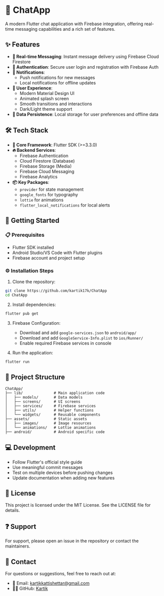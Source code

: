 # 💬 ChatApp

A modern Flutter chat application with Firebase integration, offering real-time messaging capabilities and a rich set of features.

## ✨ Features

- **💬 Real-time Messaging**: Instant message delivery using Firebase Cloud Firestore
- **🔐 Authentication**: Secure user login and registration with Firebase Auth
- **🔔 Notifications**:
  - Push notifications for new messages
  - Local notifications for offline updates
- **🎨 User Experience**:
  - Modern Material Design UI
  - Animated splash screen
  - Smooth transitions and interactions
  - Dark/Light theme support
- **💾 Data Persistence**: Local storage for user preferences and offline data

## 🛠️ Tech Stack

- **📱 Core Framework**: Flutter SDK (>=3.3.0)
- **🔥 Backend Services**:
  - Firebase Authentication
  - Cloud Firestore (Database)
  - Firebase Storage (Media)
  - Firebase Cloud Messaging
  - Firebase Analytics
- **📦 Key Packages**:
  - `provider` for state management
  - `google_fonts` for typography
  - `lottie` for animations
  - `flutter_local_notifications` for local alerts

## 🚀 Getting Started

### 📋 Prerequisites

- Flutter SDK installed
- Android Studio/VS Code with Flutter plugins
- Firebase account and project setup

### ⚙️ Installation Steps

1. Clone the repository:
```bash
git clone https://github.com/kartik17k/ChatApp
cd ChatApp
```

2. Install dependencies:
```bash
flutter pub get
```

3. Firebase Configuration:
   - Download and add `google-services.json` to `android/app/`
   - Download and add `GoogleService-Info.plist` to `ios/Runner/`
   - Enable required Firebase services in console

4. Run the application:
```bash
flutter run
```

## 📁 Project Structure

```
ChatApp/
├── lib/              # Main application code
│   ├── models/       # Data models
│   ├── screens/      # UI screens
│   ├── services/     # Firebase services
│   ├── utils/        # Helper functions
│   └── widgets/      # Reusable components
├── assets/           # Static assets
│   ├── images/       # Image resources
│   └── animations/   # Lottie animations
├── android/          # Android specific code
```

## 💻 Development

- Follow Flutter's official style guide
- Use meaningful commit messages
- Test on multiple devices before pushing changes
- Update documentation when adding new features

## 📄 License

This project is licensed under the MIT License. See the LICENSE file for details.

## ❓ Support

For support, please open an issue in the repository or contact the maintainers.

## 📧 Contact

For questions or suggestions, feel free to reach out at:
- 📧 Email: kartikkattishettar@gmail.com
- 👨‍💻 GitHub: [Kartik](https://github.com/kartik17k)